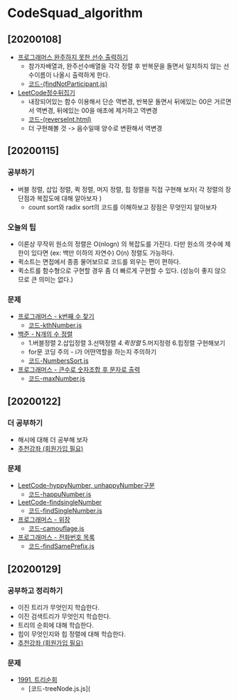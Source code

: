 # CodeSquad_algorithm
## [20200108]
* [프로그래머스 완주하지 못한 선수 출력하기](https://programmers.co.kr/learn/courses/30/lessons/42576?language=javascript)
    * 참가자배열과, 완주선수배열을 각각 정렬 후 반복문을 돌면서 일치하지 않는 선수이름이 나올시 출력하게 한다.
    * [코드-(findNotParticipant.js)](https://github.com/Rachel4858/algorithm/blob/master/CodeSquad_algorithm/findNotParticipant.html)
* [LeetCode정수뒤집기](https://leetcode.com/problems/reverse-integer/)
    * 내장되어있는 함수 이용해서 단순 역변경, 반복문 돌면서 뒤에있는 00은 거르면서 역변경, 뒤에있는 00을 애초에 제거하고 역변경
    * [코드-(reverseInt.html)](https://github.com/Rachel4858/algorithm/blob/master/CodeSquad_algorithm/reverseInt.html)
    * 더 구현해볼 것 -> 음수일때 양수로 변환해서 역변경

## [20200115]
### 공부하기
* 버블 정렬, 삽입 정렬, 퀵 정렬, 머지 정렬, 힙 정렬을 직접 구현해 보자( 각 정렬의 장단점과 복잡도에 대해 알아보자 )
  - count sort와 radix sort의 코드를 이해하보고 장점은 무엇인지 알아보자
### 오늘의 팁
* 이론상 무작위 원소의 정렬은 O(nlogn) 의 복잡도를 가진다. 다만 원소의 갯수에 제한이 있다면 (ex: 백만 이하의 자연수) O(n) 정렬도 가능하다.
* 퀵소트는 면접에서 종종 물어보므로 코드를 외우는 편이 편하다.
* 퀵소트를 함수형으로 구현할 경우 좀 더 빠르게 구현할 수 있다. (성능이 좋지 않으므로 큰 의미는 없다.)
### 문제 
* [프로그래머스 - k번째 수 찾기](https://programmers.co.kr/learn/courses/30/lessons/42748)
    * [코드-kthNumber.js](https://github.com/Rachel4858/algorithm/blob/master/CodeSquad_algorithm/kthNumber.js)
* [백준 - N개의 수 정렬](https://www.acmicpc.net/problem/10989)
    * 1.버블정렬 2.삽입정렬 3.선택정렬 *4.퀵정렬* 5.머지정령 6.힙정렬 구현해보기
    * for문 코딩 주의 - i가 어떤역할을 하는지 주의하기
    * [코드-NumbersSort.js](https://github.com/Rachel4858/algorithm/blob/master/CodeSquad_algorithm/NumbersSort.js)
* [프로그래머스 - 큰수로 숫자조합 후 문자로 출력](https://programmers.co.kr/learn/courses/30/lessons/42746)
    * [코드-maxNumber.js](https://github.com/Rachel4858/algorithm/blob/master/Progorammers/maxNumber.js)

## [20200122]
### 더 공부하기
* 해시에 대해 더 공부해 보자
* [추천강좌 (회원가입 필요)](https://www.edwith.org/introalgorithm/lecture/26426/)
### 문제
* [LeetCode-hyppyNumber, unhappyNumber구분](https://leetcode.com/problems/happy-number/)
    * [코드-happuNumber.js](https://github.com/Rachel4858/algorithm/blob/master/CodeSquad_algorithm/hyppyNumber.js)
* [LeetCode-findsingleNumber](https://leetcode.com/problems/single-number/)
    * [코드-findSingleNumber.js](https://github.com/Rachel4858/algorithm/blob/master/CodeSquad_algorithm/findsingleNumber.js)
* [프로그래머스 - 위장](https://programmers.co.kr/learn/courses/30/lessons/42578)
    * [코드-camouflage.js](https://github.com/Rachel4858/algorithm/blob/master/CodeSquad_algorithm/camouflage.js)
* [프로그래머스 - 전화번호 목록](https://programmers.co.kr/learn/courses/30/lessons/42577)
    * [코드-findSamePrefix.js](https://github.com/Rachel4858/algorithm/blob/master/Progorammers/findSamePrefix.js)

## [20200129]
### 공부하고 정리하기
* 이진 트리가 무엇인지 학습한다.
* 이진 검색트리가 무엇인지 학습한다.
* 트리의 순회에 대해 학습한다.
* 힙이 무엇인지와 힙 정렬에 대해 학습한다.
* [추천강좌 (회원가입 필요)](https://www.edwith.org/introalgorithm/lecture/26426/)
### 문제
* [1991. 트리순회](https://www.acmicpc.net/problem/1991)
    * [코드-treeNode.js.js](
